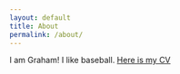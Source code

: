 ```yaml
---
layout: default
title: About
permalink: /about/
---
```


I am Graham! I like baseball. [Here is my CV](/files/CostcoCon.pdf)